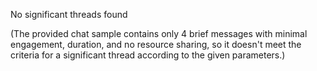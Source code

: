 No significant threads found

(The provided chat sample contains only 4 brief messages with minimal engagement, duration, and no resource sharing, so it doesn't meet the criteria for a significant thread according to the given parameters.)